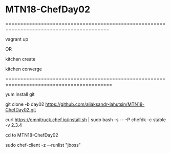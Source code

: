 # MTN18-ChefDay02

=========================================================================================

vagrant up

OR

kitchen create <name>

kitchen converge <name>

==========================================================================================

yum install git

git clone -b day02 https://github.com/aliaksandr-lahutsin/MTN18-ChefDay02.git

curl https://omnitruck.chef.io/install.sh | sudo bash -s -- -P chefdk -c stable -v 2.3.4

cd to MTN18-ChefDay02

sudo chef-client -z --runlist "jboss"
